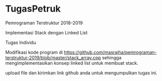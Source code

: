 # TugasPetruk
Pemrograman Terstruktur 2018-2019

Implementasi Stack dengan Linked List

Tugas Individu

Modifikasi kode program di https://github.com/masrajha/pemrograman-terstruktur-2019/blob/master/stack_array.cpp sehingga mengimplementasikan konsep linked list untuk membuat stack.

upload file dan kirimkan link github anda untuk mengumpulkan tugas ini.
